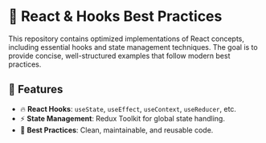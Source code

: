 # 🚀 React & Hooks Best Practices  

This repository contains optimized implementations of React concepts, including essential hooks and state management techniques. The goal is to provide concise, well-structured examples that follow modern best practices.  

## 📌 Features   
- 🔥 **React Hooks**: `useState`, `useEffect`, `useContext`, `useReducer`, etc.   
- ⚡ **State Management**: Redux Toolkit for global state handling.  
- 🎯 **Best Practices**: Clean, maintainable, and reusable code.  
 
